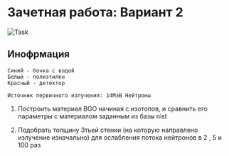 # Зачетная работа: Вариант  2

![Task](https://github.com/dep24/M_FW_V1/blob/master/res/img.png)

## Инофрмация

    Синий - бочка с водой
    Белый - полиэтилен
    Красный - детектор
    
    Источник первичного излучения: 14МэВ Нейтроны

  
  1. Построить материал BGO начиная с изотопов, и сравнить его параметры с материалом заданным из базы nist
  
  2. Подобрать толщину 3тьей стенки (на которую направлено излучение изначально) для ослабления потока нейтронов в 2 , 5 и 100 раз
